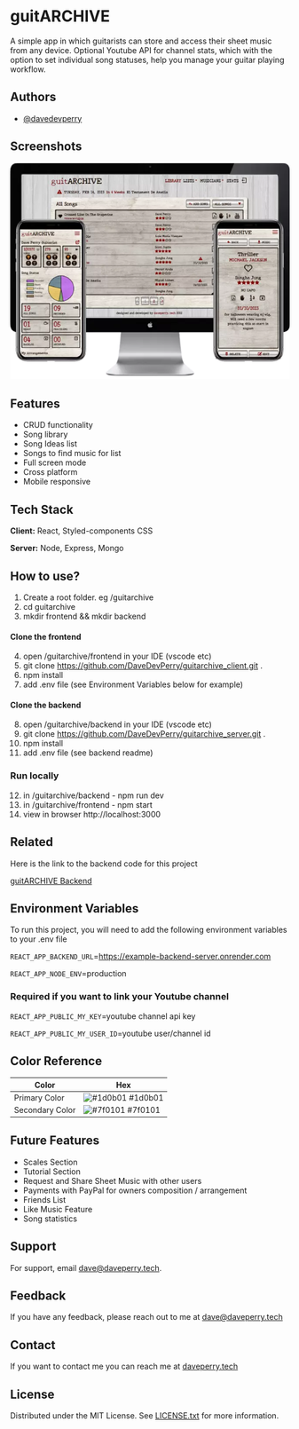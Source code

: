 # guitARCHIVE

A simple app in which guitarists can store and access their sheet music from any device. Optional Youtube API for channel stats, which with the option to set individual song statuses, help you manage your guitar playing workflow.

## Authors

- [@davedevperry](https://github.com/DaveDevPerry)

## Screenshots

![Screenshot](screen_guitarchive.webp)

## Features

- CRUD functionality
- Song library
- Song Ideas list
- Songs to find music for list
- Full screen mode
- Cross platform
- Mobile responsive

## Tech Stack

**Client:** React, Styled-components CSS

**Server:** Node, Express, Mongo

## How to use?

1. Create a root folder. eg /guitarchive
2. cd guitarchive
3. mkdir frontend && mkdir backend

#### Clone the frontend

4. open /guitarchive/frontend in your IDE (vscode etc)
5. git clone https://github.com/DaveDevPerry/guitarchive_client.git .
6. npm install
7. add .env file (see Environment Variables below for example)

#### Clone the backend

8. open /guitarchive/backend in your IDE (vscode etc)
9. git clone https://github.com/DaveDevPerry/guitarchive_server.git .
10. npm install
11. add .env file (see backend readme)

### Run locally

12. in /guitarchive/backend - npm run dev
13. in /guitarchive/frontend - npm start
14. view in browser http://localhost:3000

## Related

Here is the link to the backend code for this project

[guitARCHIVE Backend](https://github.com/DaveDevPerry/guitarchive_server)

## Environment Variables

To run this project, you will need to add the following environment variables to your .env file

`REACT_APP_BACKEND_URL`=https://example-backend-server.onrender.com

`REACT_APP_NODE_ENV`=production

### Required if you want to link your Youtube channel

`REACT_APP_PUBLIC_MY_KEY`=youtube channel api key

`REACT_APP_PUBLIC_MY_USER_ID`=youtube user/channel id

## Color Reference

| Color           | Hex                                                              |
| --------------- | ---------------------------------------------------------------- |
| Primary Color   | ![#1d0b01](https://via.placeholder.com/10/1d0b01?text=+) #1d0b01 |
| Secondary Color | ![#7f0101](https://via.placeholder.com/10/7f0101?text=+) #7f0101 |

## Future Features

- Scales Section
- Tutorial Section
- Request and Share Sheet Music with other users
- Payments with PayPal for owners composition / arrangement
- Friends List
- Like Music Feature
- Song statistics

## Support

For support, email dave@daveperry.tech.

## Feedback

If you have any feedback, please reach out to me at dave@daveperry.tech

<!--


## Motivation

<!-- A short description of the motivation behind the creation and maintenance of the project. This should explain **why** the project exists. -->

<!-- I first designed the loopy lotto in excel and played it at work with colleagues. Then I started to learn web development so it made sense that I coded it up. It was my first project using Javascript and during the development process I also learnt SASS.
I now play among family and friends. -->

<!-- ## Build status

Build status of continue integration i.e. travis, appveyor etc. Ex. -

[![Build Status](https://travis-ci.org/akashnimare/foco.svg?branch=master)](https://travis-ci.org/akashnimare/foco)
[![Windows Build Status](https://ci.appveyor.com/api/projects/status/github/akashnimare/foco?branch=master&svg=true)](https://ci.appveyor.com/project/akashnimare/foco/branch/master) -->

## Contact

If you want to contact me you can reach me at [daveperry.tech](https://daveperry.tech)

<!-- [loopy lotto repo](https://github.com/your_username/repo_name) -->

## License

<!-- A short snippet describing the license (MIT, Apache etc) -->

Distributed under the MIT License. See [LICENSE.txt](LICENSE.txt) for more information.

<!-- MIT © [Dave Perry]() -->
<!--
# Getting Started with Create React App

This project was bootstrapped with [Create React App](https://github.com/facebook/create-react-app).

## Available Scripts

In the project directory, you can run:

### `npm start`

Runs the app in the development mode.\
Open [http://localhost:3000](http://localhost:3000) to view it in your browser.

The page will reload when you make changes.\
You may also see any lint errors in the console.

### `npm test`

Launches the test runner in the interactive watch mode.\
See the section about [running tests](https://facebook.github.io/create-react-app/docs/running-tests) for more information.

### `npm run build`

Builds the app for production to the `build` folder.\
It correctly bundles React in production mode and optimizes the build for the best performance.

The build is minified and the filenames include the hashes.\
Your app is ready to be deployed!

See the section about [deployment](https://facebook.github.io/create-react-app/docs/deployment) for more information.

### `npm run eject`

**Note: this is a one-way operation. Once you `eject`, you can't go back!**

If you aren't satisfied with the build tool and configuration choices, you can `eject` at any time. This command will remove the single build dependency from your project.

Instead, it will copy all the configuration files and the transitive dependencies (webpack, Babel, ESLint, etc) right into your project so you have full control over them. All of the commands except `eject` will still work, but they will point to the copied scripts so you can tweak them. At this point you're on your own.

You don't have to ever use `eject`. The curated feature set is suitable for small and middle deployments, and you shouldn't feel obligated to use this feature. However we understand that this tool wouldn't be useful if you couldn't customize it when you are ready for it.

## Learn More

You can learn more in the [Create React App documentation](https://facebook.github.io/create-react-app/docs/getting-started).

To learn React, check out the [React documentation](https://reactjs.org/).

### Code Splitting

This section has moved here: [https://facebook.github.io/create-react-app/docs/code-splitting](https://facebook.github.io/create-react-app/docs/code-splitting)

### Analyzing the Bundle Size

This section has moved here: [https://facebook.github.io/create-react-app/docs/analyzing-the-bundle-size](https://facebook.github.io/create-react-app/docs/analyzing-the-bundle-size)

### Making a Progressive Web App

This section has moved here: [https://facebook.github.io/create-react-app/docs/making-a-progressive-web-app](https://facebook.github.io/create-react-app/docs/making-a-progressive-web-app)

### Advanced Configuration

This section has moved here: [https://facebook.github.io/create-react-app/docs/advanced-configuration](https://facebook.github.io/create-react-app/docs/advanced-configuration)

### Deployment

This section has moved here: [https://facebook.github.io/create-react-app/docs/deployment](https://facebook.github.io/create-react-app/docs/deployment)

### `npm run build` fails to minify

This section has moved here: [https://facebook.github.io/create-react-app/docs/troubleshooting#npm-run-build-fails-to-minify](https://facebook.github.io/create-react-app/docs/troubleshooting#npm-run-build-fails-to-minify) -->
